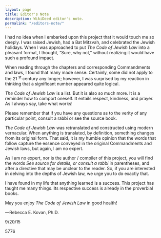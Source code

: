 ```yaml
---
layout: page
title: Editor's Note
description: WikiDeed editor's note. 
permalink: "/editors-note/"
---
```


I had no idea when I embarked upon this project that it would touch me so deeply. I was raised Jewish, had a Bat Mitzvah, and celebrated the Jewish holidays. When I was approached to put _The Code of Jewish Law_ into a pleasant format, I thought, “Sure, why not,” without realizing it would have such a profound impact.

When reading through the chapters and corresponding Commandments and laws, I found that many made sense. Certainly, some did not apply to the 21 <sup>st</sup> century any longer; however, I was surprised by my reaction in thinking that a significant number appeared quite logical.

_The Code of Jewish Law_ is a list. But it is also so much more. It is a reminder how to comport oneself. It entails respect, kindness, and prayer. As I always say, take what works!

Please remember that if you have any questions as to the verity of any particular point, consult a rabbi or see the source book.

_The Code of Jewish Law_ was retranslated and constructed using modern vernacular. When anything is translated, by definition, something changes from its original form. That said, it is my humble opinion that the words that follow capture the essence conveyed in the original Commandments and Jewish laws, but again, I am no expert.

As I am no expert, nor is the author / compiler of this project, you will find the words _See source for details, or consult a rabbi_ in parentheses, and after a directive that may be unclear to the reader. So, if you are interested in delving into the depths of Jewish law, we urge you to do exactly that.

I have found in my life that anything learned is a success. This project has taught me many things. Its respective success is already in the proverbial books.

May you enjoy _The Code of Jewish Law_ in good health!

—Rebecca E. Kovan, Ph.D.

9/20/15

5776